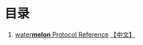 # 目录

1. [water**melon** Protocol Reference](https://www.docs.melonport.com/) [【中文】](./watermelon/README.md)

